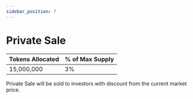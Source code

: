 ```yaml
---
sidebar_position: 7
---
```


# Private Sale

| Tokens Allocated | % of Max Supply |
| ---------------- | --------------- |
| 15,000,000       | 3%              |

Private Sale will be sold to investors with discount from the current market price.
